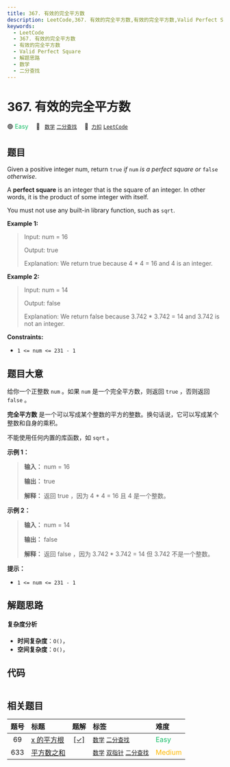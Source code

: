 ```yaml
---
title: 367. 有效的完全平方数
description: LeetCode,367. 有效的完全平方数,有效的完全平方数,Valid Perfect Square,解题思路,数学,二分查找
keywords:
  - LeetCode
  - 367. 有效的完全平方数
  - 有效的完全平方数
  - Valid Perfect Square
  - 解题思路
  - 数学
  - 二分查找
---
```


# 367. 有效的完全平方数

🟢 <font color=#15bd66>Easy</font>&emsp; 🔖&ensp; [`数学`](/tag/math.md) [`二分查找`](/tag/binary-search.md)&emsp; 🔗&ensp;[`力扣`](https://leetcode.cn/problems/valid-perfect-square) [`LeetCode`](https://leetcode.com/problems/valid-perfect-square)

## 题目

Given a positive integer num, return `true` _if_ `num` _is a perfect square
or_ `false` _otherwise_.

A **perfect square** is an integer that is the square of an integer. In other
words, it is the product of some integer with itself.

You must not use any built-in library function, such as `sqrt`.



**Example 1:**

> Input: num = 16
> 
> Output: true
> 
> Explanation: We return true because 4 * 4 = 16 and 4 is an integer.

**Example 2:**

> Input: num = 14
> 
> Output: false
> 
> Explanation: We return false because 3.742 * 3.742 = 14 and 3.742 is not an integer.

**Constraints:**

  * `1 <= num <= 231 - 1`


## 题目大意

给你一个正整数 `num` 。如果 `num` 是一个完全平方数，则返回 `true` ，否则返回 `false` 。

**完全平方数** 是一个可以写成某个整数的平方的整数。换句话说，它可以写成某个整数和自身的乘积。

不能使用任何内置的库函数，如  `sqrt` 。



**示例 1：**

> 
> 
> 
> 
> 
> **输入：** num = 16
> 
> **输出：** true
> 
> **解释：** 返回 true ，因为 4 * 4 = 16 且 4 是一个整数。
> 
> 

**示例 2：**

> 
> 
> 
> 
> 
> **输入：** num = 14
> 
> **输出：** false
> 
> **解释：** 返回 false ，因为 3.742 * 3.742 = 14 但 3.742 不是一个整数。
> 
> 



**提示：**

  * `1 <= num <= 231 - 1`


## 解题思路

#### 复杂度分析

- **时间复杂度**：`O()`，
- **空间复杂度**：`O()`，

## 代码

```javascript

```

## 相关题目

<!-- prettier-ignore -->
| 题号 | 标题 | 题解 | 标签 | 难度 |
| :------: | :------ | :------: | :------ | :------ |
| 69 | [x 的平方根](https://leetcode.com/problems/sqrtx) | [[✓]](/problem/0069.md) |  [`数学`](/tag/math.md) [`二分查找`](/tag/binary-search.md) | <font color=#15bd66>Easy</font> |
| 633 | [平方数之和](https://leetcode.com/problems/sum-of-square-numbers) |  |  [`数学`](/tag/math.md) [`双指针`](/tag/two-pointers.md) [`二分查找`](/tag/binary-search.md) | <font color=#ffb800>Medium</font> |
